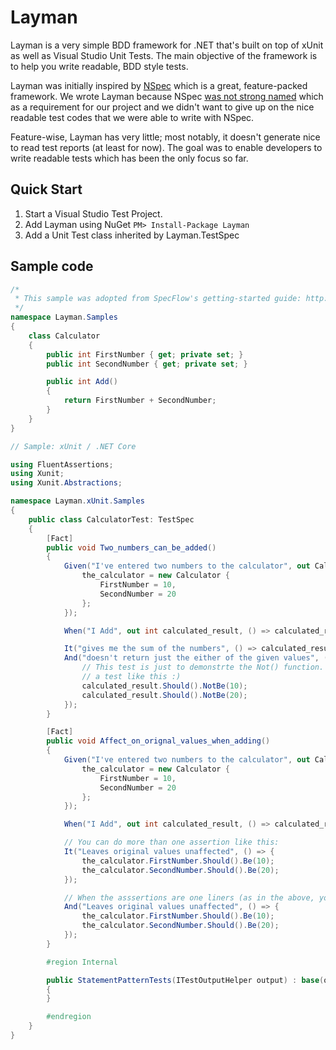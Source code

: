 # Layman
Layman is a very simple BDD framework for .NET that's built on top of xUnit as well as Visual Studio Unit Tests. 
The main objective of the framework is to help you write readable, BDD style tests.

Layman was initially inspired by [NSpec](https://github.com/mattflo/NSpec) which is a great, feature-packed framework.
We wrote Layman because NSpec [was not strong named](https://github.com/mattflo/NSpec/issues/72) which as a requirement
for our project and we didn't want to give up on the nice readable test codes that we were able to write with NSpec. 

Feature-wise, Layman has very little; most notably, it doesn't generate nice to read test reports (at least for now). 
The goal was to enable developers to write readable tests which has been the only focus so far.

## Quick Start
1. Start a Visual Studio Test Project.
2. Add Layman using NuGet
	`PM> Install-Package Layman`
3. Add a Unit Test class inherited by Layman.TestSpec

## Sample code

```C#
/*
 * This sample was adopted from SpecFlow's getting-started guide: http://www.specflow.org/getting-started/
 */
namespace Layman.Samples
{
    class Calculator
    {
        public int FirstNumber { get; private set; }
        public int SecondNumber { get; private set; }

        public int Add()
        {
            return FirstNumber + SecondNumber;
        }
    }
}
```

```C#
// Sample: xUnit / .NET Core

using FluentAssertions;
using Xunit;
using Xunit.Abstractions;

namespace Layman.xUnit.Samples
{
    public class CalculatorTest: TestSpec
    {
        [Fact]
        public void Two_numbers_can_be_added()
        {
            Given("I've entered two numbers to the calculator", out Calculator the_calculator, () => {
                the_calculator = new Calculator {
                    FirstNumber = 10,
                    SecondNumber = 20
                };
            });

            When("I Add", out int calculated_result, () => calculated_result = the_calculator.Add());

            It("gives me the sum of the numbers", () => calculated_result.Should().Be(30));
            And("doesn't return just the either of the given values", () => {
                // This test is just to demonstrte the Not() function. Otherwise, it's pretty silly to write
                // a test like this :)
                calculated_result.Should().NotBe(10);
                calculated_result.Should().NotBe(20);
            });
        }

        [Fact]
        public void Affect_on_orignal_values_when_adding()
        {
            Given("I've entered two numbers to the calculator", out Calculator the_calculator, () => {
                the_calculator = new Calculator {
                    FirstNumber = 10,
                    SecondNumber = 20
                };
            });

            When("I Add", out int calculated_result, () => calculated_result = the_calculator.Add());

            // You can do more than one assertion like this:
            It("Leaves original values unaffected", () => {
                the_calculator.FirstNumber.Should().Be(10);
                the_calculator.SecondNumber.Should().Be(20);
            });

            // When the asssertions are one liners (as in the above, you could alternatively write
            And("Leaves original values unaffected", () => {
                the_calculator.FirstNumber.Should().Be(10);
                the_calculator.SecondNumber.Should().Be(20);
            });
        }

        #region Internal

        public StatementPatternTests(ITestOutputHelper output) : base(output)
        {
        }

        #endregion
    }
}


```
